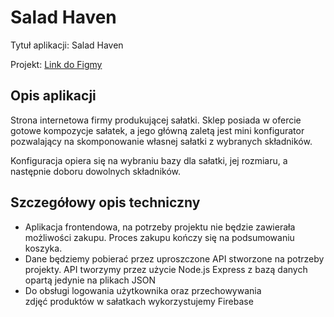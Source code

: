 # Salad Haven

Tytuł aplikacji: Salad Haven

Projekt: [Link do Figmy](https://www.figma.com/file/1ngHHeI9pqfdetlKhFIWxy/Salad-Haven?type=design&node-id=0%3A1&mode=design&t=T6RtmzqFfSnKA3Vb-1)

## Opis aplikacji

Strona internetowa firmy produkującej sałatki. Sklep posiada w ofercie gotowe kompozycje sałatek, a jego główną zaletą jest mini konfigurator pozwalający na skomponowanie własnej sałatki z wybranych składników.

Konfiguracja opiera się na wybraniu bazy dla sałatki, jej rozmiaru, a następnie doboru dowolnych składników.

## Szczegółowy opis techniczny

- Aplikacja frontendowa, na potrzeby projektu nie będzie zawierała możliwości zakupu. Proces zakupu kończy się na podsumowaniu koszyka.
- Dane będziemy pobierać przez uproszczone API stworzone na potrzeby projekty. API tworzymy przez użycie Node.js Express z bazą danych opartą jedynie na plikach JSON
- Do obsługi logowania użytkownika oraz przechowywania zdjęć produktów w sałatkach wykorzystujemy Firebase
